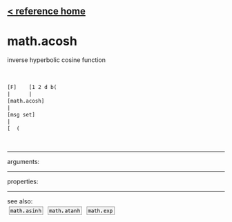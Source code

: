 [< reference home](ceammc_lib.html)
---

# math.acosh


inverse hyperbolic cosine function

```


[F]    [1 2 d b(
|      |
[math.acosh]
|
[msg set]
|
[  (

            
```

---
arguments:


---
properties:


---
see also:<br>
[![math.asinh](img/object_math.asinh.png)](math.asinh.html)
[![math.atanh](img/object_math.atanh.png)](math.atanh.html)
[![math.exp](img/object_math.exp.png)](math.exp.html)

